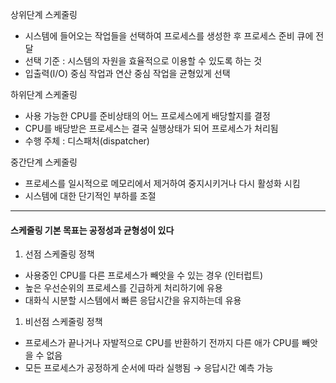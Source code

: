 상위단계 스케줄링

- 시스템에 들어오는 작업들을 선택하여 프로세스를 생성한 후 프로세스 준비 큐에 전달
- 선택 기준 : 시스템의 자원을 효율적으로 이용할 수 있도록 하는 것
- 입출력(I/O) 중심 작업과 연산 중심 작업을 균형있게 선택

하위단계 스케줄링

- 사용 가능한 CPU를 준비상태의 어느 프로세스에게 배당할지를 결정
- CPU를 배당받은 프로세스는 결국 실행상태가 되어 프로세스가 처리됨
- 수행 주체 : 디스패처(dispatcher)

중간단계 스케줄링

- 프로세스를 일시적으로 메모리에서 제거하여 중지시키거나 다시 활성화 시킴
- 시스템에 대한 단기적인 부하를 조절

---
#### 스케줄링 기본 목표는 공정성과 균형성이 있다

1. 선점 스케줄링 정책
- 사용중인 CPU를 다른 프로세스가 빼앗을 수 있는 경우 (인터럽트)
- 높은 우선순위의 프로세스를 긴급하게 처리하기에 유용
- 대화식 시분할 시스템에서 빠른 응답시간을 유지하는데 유용

1. 비선점 스케줄링 정책
- 프로세스가 끝나거나 자발적으로 CPU를 반환하기 전까지 다른 애가 CPU를 빼앗을 수 없음
- 모든 프로세스가 공정하게 순서에 따라 실행됨 → 응답시간 예측 가능